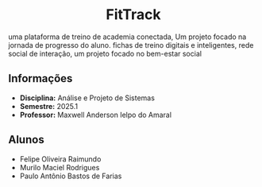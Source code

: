 <h1 align='center'> FitTrack </h1>
uma plataforma de treino de academia conectada, Um projeto focado na jornada de progresso do aluno. fichas de treino digitais e inteligentes, rede social de interação, um projeto focado no bem-estar social

## Informações
- **Disciplina:** Análise e Projeto de Sistemas
- **Semestre:** 2025.1
- **Professor:** Maxwell Anderson Ielpo do Amaral

## Alunos
- Felipe Oliveira Raimundo
- Murilo Maciel Rodrigues
- Paulo Antônio Bastos de Farias